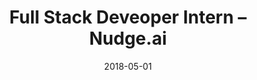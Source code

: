 ---
title: Full Stack Deveoper Intern – Nudge.ai
eventType: job
date: 2018-05-01
image: Nudge2
thumbnail: nudge-thumb
blurb:  I implemented a system for receiving, verifying, and handling GDPR requests. I also added the capability for users to suggest changes to the information shown in our public pages with an intuitive interface.
tags: [react, net, postgres]
---